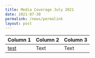 ```yaml
---
title: Media Coverage July 2021
date: 2021-07-30
permalink: /news/permalink
layout: post
---
```



| Column 1 | Column 2 | Column 3 |
| -------- | -------- | -------- |
| <a href="https://www.straitstimes.com/tech/tech-news/3g-airwaves-to-be-auctioned-to-boost-5g-coverage-in-spore" target="_blank">test</a>   | Text     | Text     |

